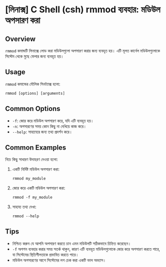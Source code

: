 # [লিনাক্স] C Shell (csh) rmmod ব্যবহার: মডিউল অপসারণ করা

## Overview
`rmmod` কমান্ডটি লিনাক্সে লোড করা মডিউলগুলো অপসারণ করার জন্য ব্যবহৃত হয়। এটি মূলত কার্নেল মডিউলগুলোকে সিস্টেম থেকে মুছে ফেলার জন্য ব্যবহৃত হয়।

## Usage
`rmmod` কমান্ডের মৌলিক সিনট্যাক্স হলো:

```csh
rmmod [options] [arguments]
```

## Common Options
- `-f`: জোর করে মডিউল অপসারণ করে, যদি এটি ব্যবহৃত হয়।
- `-n`: অপসারণের সময় কোন কিছু না দেখিয়ে কাজ করে।
- `--help`: সাহায্যের জন্য তথ্য প্রদর্শন করে।

## Common Examples
নিচে কিছু সাধারণ উদাহরণ দেওয়া হলো:

1. একটি নির্দিষ্ট মডিউল অপসারণ করা:
   ```csh
   rmmod my_module
   ```

2. জোর করে একটি মডিউল অপসারণ করা:
   ```csh
   rmmod -f my_module
   ```

3. সাহায্য তথ্য দেখা:
   ```csh
   rmmod --help
   ```

## Tips
- নিশ্চিত করুন যে আপনি অপসারণ করতে চান এমন মডিউলটি সঠিকভাবে চিহ্নিত করেছেন।
- `-f` অপশন ব্যবহার করার সময় সতর্ক থাকুন, কারণ এটি ব্যবহৃত মডিউলগুলোকে জোর করে অপসারণ করতে পারে, যা সিস্টেমের স্থিতিশীলতাকে প্রভাবিত করতে পারে।
- মডিউল অপসারণের আগে সিস্টেমের লগ চেক করা একটি ভাল অভ্যাস।